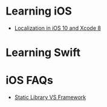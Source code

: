 # Learning iOS

* [Localization in iOS 10 and Xcode 8](https://github.com/AnirudhDas/AniruddhaDas.github.io/blob/master/iOS/Localization/Localization.md)

# Learning Swift

# iOS FAQs

* [Static Library VS Framework](https://github.com/AnirudhDas/AniruddhaDas.github.io/blob/master/FAQs/Static%20Library%20VS%20Frameworks.md)
